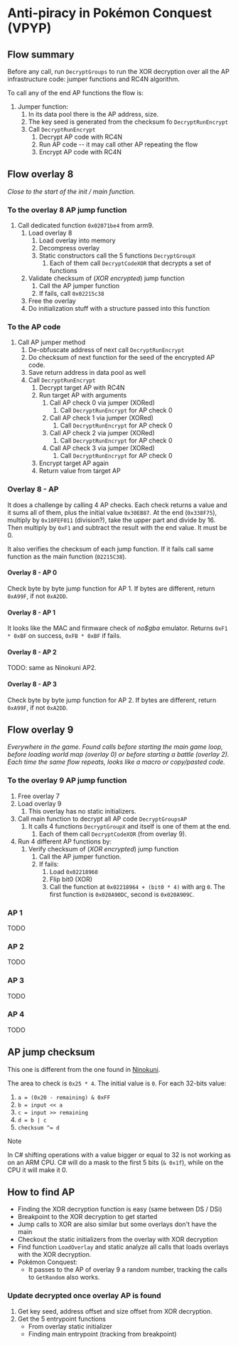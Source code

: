 # Anti-piracy in Pokémon Conquest (VPYP)

## Flow summary

Before any call, run `DecryptGroups` to run the XOR decryption over all the AP
infrastructure code: jumper functions and RC4N algorithm.

To call any of the end AP functions the flow is:

1. Jumper function:
   1. In its data pool there is the AP address, size.
   2. The key seed is generated from the checksum fo `DecryptRunEncrypt`
   3. Call `DecryptRunEncrypt`
      1. Decrypt AP code with RC4N
      2. Run AP code -- it may call other AP repeating the flow
      3. Encrypt AP code with RC4N

## Flow overlay 8

_Close to the start of the init / main function._

### To the overlay 8 AP jump function

1. Call dedicated function `0x02071be4` from arm9.
   1. Load overlay 8
      1. Load overlay into memory
      2. Decompress overlay
      3. Static constructors call the 5 functions `DecryptGroupX`
         1. Each of them call `DecryptCodeXOR` that decrypts a set of functions
   2. Validate checksum of (_XOR encrypted_) jump function
      1. Call the AP jumper function
      2. If fails, call `0x02215c38`
   3. Free the overlay
   4. Do initialization stuff with a structure passed into this function

### To the AP code

1. Call AP jumper method
   1. De-obfuscate address of next call `DecryptRunEncrypt`
   2. Do checksum of next function for the seed of the encrypted AP code.
   3. Save return address in data pool as well
   4. Call `DecryptRunEncrypt`
      1. Decrypt target AP with RC4N
      2. Run target AP with arguments
         1. Call AP check 0 via jumper (XORed)
            1. Call `DecryptRunEncrypt` for AP check 0
         2. Call AP check 1 via jumper (XORed)
            1. Call `DecryptRunEncrypt` for AP check 0
         3. Call AP check 2 via jumper (XORed)
            1. Call `DecryptRunEncrypt` for AP check 0
         4. Call AP check 3 via jumper (XORed)
            1. Call `DecryptRunEncrypt` for AP check 0
      3. Encrypt target AP again
      4. Return value from target AP

### Overlay 8 - AP

It does a challenge by calling 4 AP checks. Each check returns a value and it
sums all of them, plus the initial value `0x30EB87`. At the end (`0x338F75`),
multiply by `0x10FEF011` (division?), take the upper part and divide by 16. Then
multiply by `0xF1` and subtract the result with the end value. It must be 0.

It also verifies the checksum of each jump function. If it fails call same
function as the main function (`02215C38`).

#### Overlay 8 - AP 0

Check byte by byte jump function for AP 1. If bytes are different, return
`0xA99F`, if not `0xA2DD`.

#### Overlay 8 - AP 1

It looks like the MAC and firmware check of _no$gba_ emulator. Returns
`0xF1 * 0xBF` on success, `0xFB * 0xBF` if fails.

#### Overlay 8 - AP 2

TODO: same as Ninokuni AP2.

#### Overlay 8 - AP 3

Check byte by byte jump function for AP 2. If bytes are different, return
`0xA99F`, if not `0xA2DD`.

## Flow overlay 9

_Everywhere in the game. Found calls before starting the main game loop, before
loading world map (overlay 0) or before starting a battle (overlay 2). Each time
the same flow repeats, looks like a macro or copy/pasted code._

### To the overlay 9 AP jump function

1. Free overlay 7
2. Load overlay 9
   1. This overlay has no static initializers.
3. Call main function to decrypt all AP code `DecryptGroupsAP`
   1. It calls 4 functions `DecryptGroupX` and itself is one of them at the end.
      1. Each of them call `DecryptCodeXOR` (from overlay 9).
4. Run 4 different AP functions by:
   1. Verify checksum of (_XOR encrypted_) jump function
      1. Call the AP jumper function.
      2. If fails:
         1. Load `0x02218960`
         2. Flip bit0 (XOR)
         3. Call the function at `0x02218964 + (bit0 * 4)` with arg `0`. The
            first function is `0x020A90DC`, second is `0x020A909C`.

### AP 1

TODO

### AP 2

TODO

### AP 3

TODO

### AP 4

TODO

## AP jump checksum

This one is different from the one found in
[Ninokuni](../ninokuni/README.md#jump-function).

The area to check is `0x25 * 4`. The initial value is `0`. For each 32-bits
value:

1. `a = (0x20 - remaining) & 0xFF`
2. `b = input << a`
3. `c = input >> remaining`
4. `d = b | c`
5. `checksum ^= d`

> [!NOTE]  
> In C# shifting operations with a value bigger or equal to 32 is not working as
> on an ARM CPU. C# will do a mask to the first 5 bits (`& 0x1f`), while on the
> CPU it will make it 0.

## How to find AP

- Finding the XOR decryption function is easy (same between DS / DSi)
- Breakpoint to the XOR decryption to get started
- Jump calls to XOR are also similar but some overlays don't have the main
- Checkout the static initializers from the overlay with XOR decryption
- Find function `LoadOverlay` and static analyze all calls that loads overlays
  with the XOR decryption.
- Pokémon Conquest:
  - It passes to the AP of overlay 9 a random number, tracking the calls to
    `GetRandom` also works.

### Update decrypted once overlay AP is found

1. Get key seed, address offset and size offset from XOR decryption.
2. Get the 5 entrypoint functions
   - From overlay static initializer
   - Finding main entrypoint (tracking from breakpoint)
